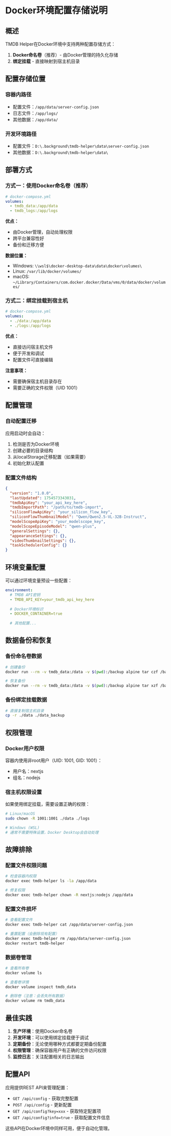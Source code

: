 # Docker环境配置存储说明

## 概述

TMDB Helper在Docker环境中支持两种配置存储方式：
1. **Docker命名卷**（推荐）- 由Docker管理的持久化存储
2. **绑定挂载** - 直接映射到宿主机目录

## 配置存储位置

### 容器内路径
- 配置文件：`/app/data/server-config.json`
- 日志文件：`/app/logs/`
- 其他数据：`/app/data/`

### 开发环境路径
- 配置文件：`D:\.background\tmdb-helper\data\server-config.json`
- 其他数据：`D:\.background\tmdb-helper\data\`

## 部署方式

### 方式一：使用Docker命名卷（推荐）

```yaml
# docker-compose.yml
volumes:
  - tmdb_data:/app/data
  - tmdb_logs:/app/logs
```

**优点：**
- 由Docker管理，自动处理权限
- 跨平台兼容性好
- 备份和迁移方便

**数据位置：**
- Windows: `\\wsl$\docker-desktop-data\data\docker\volumes\`
- Linux: `/var/lib/docker/volumes/`
- macOS: `~/Library/Containers/com.docker.docker/Data/vms/0/data/docker/volumes/`

### 方式二：绑定挂载到宿主机

```yaml
# docker-compose.yml
volumes:
  - ./data:/app/data
  - ./logs:/app/logs
```

**优点：**
- 直接访问宿主机文件
- 便于开发和调试
- 配置文件可直接编辑

**注意事项：**
- 需要确保宿主机目录存在
- 需要正确的文件权限（UID 1001）

## 配置管理

### 自动配置迁移

应用启动时会自动：
1. 检测是否为Docker环境
2. 创建必要的目录结构
3. 从localStorage迁移配置（如果需要）
4. 初始化默认配置

### 配置文件结构

```json
{
  "version": "1.0.0",
  "lastUpdated": 1754573343031,
  "tmdbApiKey": "your_api_key_here",
  "tmdbImportPath": "/path/to/tmdb-import",
  "siliconFlowApiKey": "your_silicon_flow_key",
  "siliconFlowThumbnailModel": "Qwen/Qwen2.5-VL-32B-Instruct",
  "modelScopeApiKey": "your_modelscope_key",
  "modelScopeEpisodeModel": "qwen-plus",
  "generalSettings": {},
  "appearanceSettings": {},
  "videoThumbnailSettings": {},
  "taskSchedulerConfig": {}
}
```

## 环境变量配置

可以通过环境变量预设一些配置：

```yaml
environment:
  # TMDB API密钥
  - TMDB_API_KEY=your_tmdb_api_key_here
  
  # Docker环境标识
  - DOCKER_CONTAINER=true
  
  # 其他配置...
```

## 数据备份和恢复

### 备份命名卷数据

```bash
# 创建备份
docker run --rm -v tmdb_data:/data -v $(pwd):/backup alpine tar czf /backup/tmdb_data_backup.tar.gz -C /data .

# 恢复备份
docker run --rm -v tmdb_data:/data -v $(pwd):/backup alpine tar xzf /backup/tmdb_data_backup.tar.gz -C /data
```

### 备份绑定挂载数据

```bash
# 直接复制宿主机目录
cp -r ./data ./data_backup
```

## 权限管理

### Docker用户权限

容器内使用非root用户（UID: 1001, GID: 1001）：
- 用户名：nextjs
- 组名：nodejs

### 宿主机权限设置

如果使用绑定挂载，需要设置正确的权限：

```bash
# Linux/macOS
sudo chown -R 1001:1001 ./data ./logs

# Windows (WSL)
# 通常不需要特殊设置，Docker Desktop会自动处理
```

## 故障排除

### 配置文件权限问题

```bash
# 检查容器内权限
docker exec tmdb-helper ls -la /app/data

# 修复权限
docker exec tmdb-helper chown -R nextjs:nodejs /app/data
```

### 配置文件损坏

```bash
# 查看配置文件
docker exec tmdb-helper cat /app/data/server-config.json

# 重置配置（会删除现有配置）
docker exec tmdb-helper rm /app/data/server-config.json
docker restart tmdb-helper
```

### 数据卷管理

```bash
# 查看所有卷
docker volume ls

# 查看卷详情
docker volume inspect tmdb_data

# 删除卷（注意：会丢失所有数据）
docker volume rm tmdb_data
```

## 最佳实践

1. **生产环境**：使用Docker命名卷
2. **开发环境**：可以使用绑定挂载便于调试
3. **定期备份**：无论使用哪种方式都要定期备份配置
4. **权限管理**：确保容器用户有正确的文件访问权限
5. **监控日志**：关注配置相关的日志输出

## 配置API

应用提供REST API来管理配置：

- `GET /api/config` - 获取完整配置
- `POST /api/config` - 更新配置
- `GET /api/config?key=xxx` - 获取特定配置项
- `GET /api/config?info=true` - 获取配置文件信息

这些API在Docker环境中同样可用，便于自动化管理。
